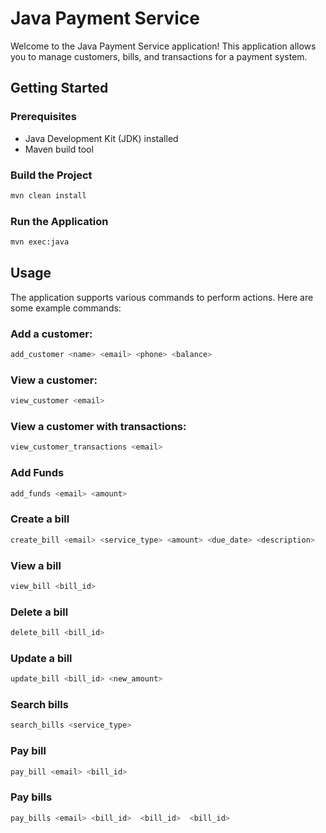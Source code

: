 # Java Payment Service

Welcome to the Java Payment Service application! This application allows you to manage customers, bills, and transactions for a payment system.

## Getting Started

### Prerequisites

- Java Development Kit (JDK) installed
- Maven build tool

### Build the Project

```bash
mvn clean install
```

### Run the Application
```bash
mvn exec:java
```

## Usage
The application supports various commands to perform actions. Here are some example commands:
### Add a customer:
```bash
add_customer <name> <email> <phone> <balance>
```

### View a customer:
```bash
view_customer <email>
```

### View a customer with transactions:
```bash
view_customer_transactions <email>
```

### Add Funds
```bash
add_funds <email> <amount>
```

### Create a bill
```bash
create_bill <email> <service_type> <amount> <due_date> <description>
```

### View a bill
```bash
view_bill <bill_id>
```

### Delete a bill
```bash
delete_bill <bill_id>
```

### Update a bill
```bash
update_bill <bill_id> <new_amount>
```

### Search bills
```bash
search_bills <service_type>
```

### Pay bill
```bash
pay_bill <email> <bill_id>
```

### Pay bills
```bash
pay_bills <email> <bill_id>  <bill_id>  <bill_id>
```
